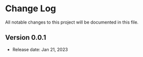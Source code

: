 # Change Log
All notable changes to this project will be documented in this file.

## Version 0.0.1
- Release date: Jan 21, 2023

